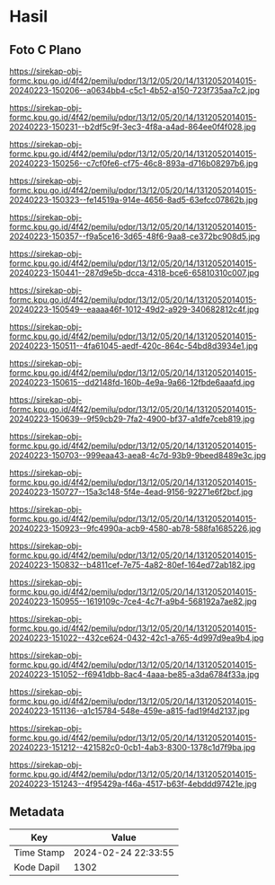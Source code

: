 # Hasil

## Foto C Plano

https://sirekap-obj-formc.kpu.go.id/4f42/pemilu/pdpr/13/12/05/20/14/1312052014015-20240223-150206--a0634bb4-c5c1-4b52-a150-723f735aa7c2.jpg

https://sirekap-obj-formc.kpu.go.id/4f42/pemilu/pdpr/13/12/05/20/14/1312052014015-20240223-150231--b2df5c9f-3ec3-4f8a-a4ad-864ee0f4f028.jpg

https://sirekap-obj-formc.kpu.go.id/4f42/pemilu/pdpr/13/12/05/20/14/1312052014015-20240223-150256--c7cf0fe6-cf75-46c8-893a-d716b08297b6.jpg

https://sirekap-obj-formc.kpu.go.id/4f42/pemilu/pdpr/13/12/05/20/14/1312052014015-20240223-150323--fe14519a-914e-4656-8ad5-63efcc07862b.jpg

https://sirekap-obj-formc.kpu.go.id/4f42/pemilu/pdpr/13/12/05/20/14/1312052014015-20240223-150357--f9a5ce16-3d65-48f6-9aa8-ce372bc908d5.jpg

https://sirekap-obj-formc.kpu.go.id/4f42/pemilu/pdpr/13/12/05/20/14/1312052014015-20240223-150441--287d9e5b-dcca-4318-bce6-65810310c007.jpg

https://sirekap-obj-formc.kpu.go.id/4f42/pemilu/pdpr/13/12/05/20/14/1312052014015-20240223-150549--eaaaa46f-1012-49d2-a929-340682812c4f.jpg

https://sirekap-obj-formc.kpu.go.id/4f42/pemilu/pdpr/13/12/05/20/14/1312052014015-20240223-150511--4fa61045-aedf-420c-864c-54bd8d3934e1.jpg

https://sirekap-obj-formc.kpu.go.id/4f42/pemilu/pdpr/13/12/05/20/14/1312052014015-20240223-150615--dd2148fd-160b-4e9a-9a66-12fbde6aaafd.jpg

https://sirekap-obj-formc.kpu.go.id/4f42/pemilu/pdpr/13/12/05/20/14/1312052014015-20240223-150639--9f59cb29-7fa2-4900-bf37-a1dfe7ceb819.jpg

https://sirekap-obj-formc.kpu.go.id/4f42/pemilu/pdpr/13/12/05/20/14/1312052014015-20240223-150703--999eaa43-aea8-4c7d-93b9-9beed8489e3c.jpg

https://sirekap-obj-formc.kpu.go.id/4f42/pemilu/pdpr/13/12/05/20/14/1312052014015-20240223-150727--15a3c148-5f4e-4ead-9156-92271e6f2bcf.jpg

https://sirekap-obj-formc.kpu.go.id/4f42/pemilu/pdpr/13/12/05/20/14/1312052014015-20240223-150923--9fc4990a-acb9-4580-ab78-588fa1685226.jpg

https://sirekap-obj-formc.kpu.go.id/4f42/pemilu/pdpr/13/12/05/20/14/1312052014015-20240223-150832--b4811cef-7e75-4a82-80ef-164ed72ab182.jpg

https://sirekap-obj-formc.kpu.go.id/4f42/pemilu/pdpr/13/12/05/20/14/1312052014015-20240223-150955--1619109c-7ce4-4c7f-a9b4-568192a7ae82.jpg

https://sirekap-obj-formc.kpu.go.id/4f42/pemilu/pdpr/13/12/05/20/14/1312052014015-20240223-151022--432ce624-0432-42c1-a765-4d997d9ea9b4.jpg

https://sirekap-obj-formc.kpu.go.id/4f42/pemilu/pdpr/13/12/05/20/14/1312052014015-20240223-151052--f6941dbb-8ac4-4aaa-be85-a3da6784f33a.jpg

https://sirekap-obj-formc.kpu.go.id/4f42/pemilu/pdpr/13/12/05/20/14/1312052014015-20240223-151136--a1c15784-548e-459e-a815-fad19f4d2137.jpg

https://sirekap-obj-formc.kpu.go.id/4f42/pemilu/pdpr/13/12/05/20/14/1312052014015-20240223-151212--421582c0-0cb1-4ab3-8300-1378c1d7f9ba.jpg

https://sirekap-obj-formc.kpu.go.id/4f42/pemilu/pdpr/13/12/05/20/14/1312052014015-20240223-151243--4f95429a-f46a-4517-b63f-4ebddd97421e.jpg


## Metadata

| Key        | Value               |
| ---------- | ------------------- |
| Time Stamp | 2024-02-24 22:33:55 |
| Kode Dapil | 1302                |



